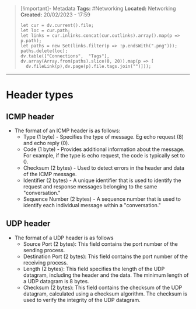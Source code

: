 



> [!important]- Metadata
> **Tags:** #Networking 
> **Located:** Networking
> **Created:** 20/02/2023 - 17:59
> ```dataviewjs
>let cur = dv.current().file;
>let loc = cur.path;
>let links = cur.inlinks.concat(cur.outlinks).array().map(p => p.path);
>let paths = new Set(links.filter(p => !p.endsWith(".png")));
>paths.delete(loc);
>dv.table(["Connections",  "Tags"], dv.array(Array.from(paths).slice(0, 20)).map(p => [
>   dv.fileLink(p),dv.page(p).file.tags.join("")]));
> ```

___
# Header types


## ICMP header
- The format of an ICMP header is as follows:
    - Type (1 byte) - Specifies the type of message. Eg echo request (8) and echo reply (0).
    - Code (1 byte) - Provides additional information about the message. For example, if the type is echo request, the code is typically set to 0.
    - Checksum (2 bytes) - Used to detect errors in the header and data of the ICMP message.
    - Identifier (2 bytes) - A unique identifier that is used to identify the request and response messages belonging to the same "conversation."
    - Sequence Number (2 bytes) - A sequence number that is used to identify each individual message within a "conversation."

## UDP header 
- The format of a UDP header is as follows 
    - Source Port (2 bytes): This field contains the port number of the sending process.
    - Destination Port (2 bytes): This field contains the port number of the receiving process.
    - Length (2 bytes): This field specifies the length of the UDP datagram, including the header and the data. The minimum length of a UDP datagram is 8 bytes.
    - Checksum (2 bytes): This field contains the checksum of the UDP datagram, calculated using a checksum algorithm. The checksum is used to verify the integrity of the UDP datagram.